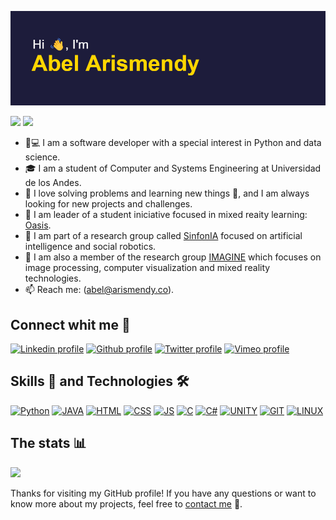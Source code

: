 [![Header](img/header.png)](https://github.com/abelarismendy)

![](https://komarev.com/ghpvc/?username=abelarismendy&color=1D1C3B&style=for-the-badge)
![](https://hit.yhype.me/github/profile?user_id=39172024)

- 🐍💻 I am a software developer with a special interest in Python and data science.
- :mortar_board: I am  a student of Computer and Systems Engineering at Universidad de los Andes.
- 💪 I love solving problems and learning new things 🤔, and I am always looking for new projects and challenges.
- 🥽 I am leader of a student iniciative focused in mixed reaity learning: [Oasis](https://instagram.com/oasis.uniandes).
- 🤖 I am part of a research group called [SinfonIA](https://sinfoniauniandes.github.io/) focused on artificial intelligence and social robotics.
- 🧠 I am also a member of the research group [IMAGINE](https://imagine.uniandes.edu.co) which focuses on image processing, computer visualization and mixed reality technologies.
- :mailbox: Reach me: (abel@arismendy.co).

## Connect whit me 🤝

[![Linkedin profile](https://img.shields.io/badge/LinkedIn-0077B5?style=for-the-badge&logo=linkedin&logoColor=white)](https://www.linkedin.com/in/abelarismendy/)
[![Github profile](https://img.shields.io/badge/GitHub-100000?style=for-the-badge&logo=github&logoColor=white)](https://github.com/abelarismendy/)
[![Twitter profile](https://img.shields.io/badge/Twitter-1DA1F2?style=for-the-badge&logo=twitter&logoColor=white)](https://twitter.com/abelarismendy/)
[![Vimeo profile](https://img.shields.io/badge/vimeo-1DA1F2?style=for-the-badge&logo=vimeo&logoColor=white)](https://vimeo.com/abelarismendy)


## Skills 💪 and Technologies 🛠

[![Python](https://img.shields.io/badge/Python-3776AB?style=for-the-badge&logo=python&logoColor=white)](#skills-💪-and-technologies-🛠)
[![JAVA](https://img.shields.io/badge/Java-ED8B00?style=for-the-badge&logo=java&logoColor=white)](#skills-💪-and-technologies-🛠)
[![HTML](https://img.shields.io/badge/HTML5-E34F26?style=for-the-badge&logo=html5&logoColor=white)](#skills-💪-and-technologies-🛠)
[![CSS](https://img.shields.io/badge/CSS3-1572B6?style=for-the-badge&logo=css3&logoColor=white)](#skills-💪-and-technologies-🛠)
[![JS](https://img.shields.io/badge/JavaScript-F7DF1E?style=for-the-badge&logo=javascript&logoColor=black)](#skills-💪-and-technologies-🛠)
[![C](https://img.shields.io/badge/C-00599C?style=for-the-badge&logo=c&logoColor=white)](#skills-💪-and-technologies-🛠)
[![C#](https://img.shields.io/badge/C%23-239120?style=for-the-badge&logo=c-sharp&logoColor=white)](#skills-💪-and-technologies-🛠)
[![UNITY](https://img.shields.io/badge/Unity-100000?style=for-the-badge&logo=unity&logoColor=white)](#skills-💪-and-technologies-🛠)
[![GIT](https://img.shields.io/badge/GIT-E44C30?style=for-the-badge&logo=git&logoColor=white)](#skills-💪-and-technologies-🛠)
[![LINUX](https://img.shields.io/badge/Linux-FCC624?style=for-the-badge&logo=linux&logoColor=black)](#skills-💪-and-technologies-🛠)


## The stats :bar_chart:

<a href="#year-list-container">
  <picture>
    <source media="(prefers-color-scheme: dark)" srcset="https://github-readme-streak-stats.herokuapp.com/?user=abelarismendy&hide_border=true&theme=dark" />
    <img src="https://github-readme-streak-stats.herokuapp.com/?user=abelarismendy&hide_border=true" />
  </picture>
</a>


Thanks for visiting my GitHub profile! If you have any questions or want to know more about my projects, feel free to [contact me](mailto:abel@arismendy.co?cc=a.arismendy@uniandes.edu.co&subject=Contact%20me%20-%20Github) 💬.

